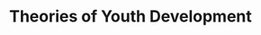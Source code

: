 ---
title: Theories of Youth Development
tags: ['sectionHead']
permalink: /modules/theories-of-youth-development/
---